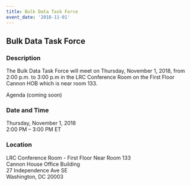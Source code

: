 ```yaml
---
title: Bulk Data Task Force
event_date: '2018-11-01'
---
```


## Bulk Data Task Force

### Description
The Bulk Data Task Force will meet on Thursday, November 1, 2018, from 2:00 p.m. to 3:00 p.m in the LRC Conference Room on the First Floor Cannon HOB which is near room 133. 

Agenda (coming soon)


### Date and Time
Thursday, November 1, 2018\
2:00 PM – 3:00 PM ET

### Location
LRC Conference Room - First Floor Near Room 133\
Cannon House Office Building\
27 Independence Ave SE\
Washington, DC 20003
